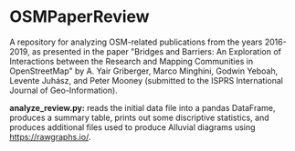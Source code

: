 # OSMPaperReview
A repository for analyzing OSM-related publications from the years 2016-2019, as presented in the paper "Bridges and Barriers: An Exploration of Interactions between the Research and Mapping Communities in OpenStreetMap" by A. Yair Griberger, Marco Minghini, Godwin Yeboah, Levente Juhász, and Peter Mooney (submitted to the ISPRS International Journal of Geo-Information).

**analyze_review.py:** reads the initial data file into a pandas DataFrame, produces a summary table, prints out some discriptive statistics, and produces additional files used to produce Alluvial diagrams using https://rawgraphs.io/.
